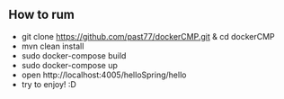 ## How to rum
- git clone https://github.com/past77/dockerCMP.git & cd dockerCMP
- mvn clean install
- sudo docker-compose build
- sudo docker-compose up
- open http://localhost:4005/helloSpring/hello
- try to enjoy! :D
